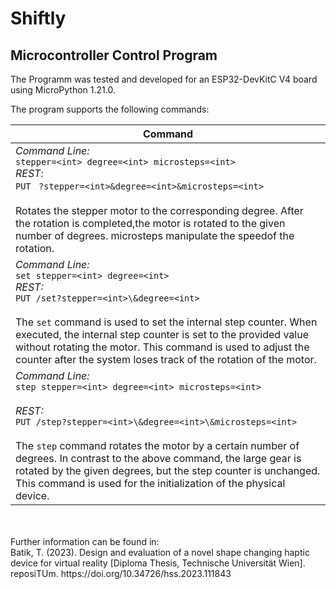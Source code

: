 # Shiftly









## Microcontroller Control Program

The Programm was tested and developed for an ESP32-DevKitC V4 board using MicroPython 1.21.0. 

The program supports the following commands: 

| Command                                                      |
| ------------------------------------------------------------ |
| *Command Line:* <br />`stepper=<int> degree=<int> microsteps=<int>`<br />*REST*: <br />`PUT` ` ?stepper=<int>&degree=<int>&microsteps=<int>` <br><br>Rotates the stepper motor to the corresponding degree. After the rotation is completed,the motor is rotated to the given number of degrees. microsteps manipulate the speedof the rotation. |
| *Command Line:* <br>`set stepper=<int> degree=<int>`<br>*REST:*<br>`PUT /set?stepper=<int>\&degree=<int>`<br><br>The `set` command is used to set the internal step counter. When executed, the internal step counter is set to the provided value without rotating the motor. This command is used to adjust the counter after the system loses track of the rotation of the motor. |
| *Command Line:* <br/>`step stepper=<int> degree=<int> microsteps=<int>`<br><br>*REST:*<br>`PUT /step?stepper=<int>\&degree=<int>\&microsteps=<int>`<br><br>The `step` command rotates the motor by a certain number of degrees. In contrast to the above command, the large gear is rotated by the given degrees, but the step counter is unchanged. This command is used for the initialization of the physical device. |


<br>
<br>
Further information can be found in:<br>
Batik, T. (2023). Design and evaluation of a novel shape changing haptic device for virtual reality [Diploma Thesis, Technische Universität Wien]. reposiTUm. https://doi.org/10.34726/hss.2023.111843
